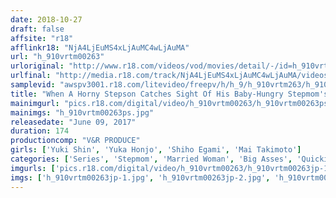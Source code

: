 ```yaml
---
date: 2018-10-27
draft: false
affsite: "r18"
afflinkr18: "NjA4LjEuMS4xLjAuMC4wLjAuMA"
url: "h_910vrtm00263"
urloriginal: "http://www.r18.com/videos/vod/movies/detail/-/id=h_910vrtm00263"
urlfinal: "http://media.r18.com/track/NjA4LjEuMS4xLjAuMC4wLjAuMA/videos/vod/movies/detail/-/id=h_910vrtm00263"
samplevid: "awspv3001.r18.com/litevideo/freepv/h/h_9/h_910vrtm263/h_910vrtm263_dmb_w.mp4"
title: "When A Horny Stepson Catches Sight Of His Baby-Hungry Stepmom's Big Booty While She's Giving A Blowjob, He Can't Get Over It - He Wants A Quickie Right Next To His Sleeping Dad! She's So Desperate For Her Creampie She Moans, Begs, And Cums While He Knocks Her Up Instead Of His Old Man!"
mainimgurl: "pics.r18.com/digital/video/h_910vrtm00263/h_910vrtm00263ps.jpg"
mainimgs: "h_910vrtm00263ps.jpg"
releasedate: "June 09, 2017"
duration: 174
productioncomp: "V&R PRODUCE"
girls: ['Yuki Shin', 'Yuka Honjo', 'Shiho Egami', 'Mai Takimoto']
categories: ['Series', 'Stepmom', 'Married Woman', 'Big Asses', 'Quickie', 'Relatives', 'Variety', 'Ass Lover', 'Cowgirl', 'Cheating Wife']
imgurls: ['pics.r18.com/digital/video/h_910vrtm00263/h_910vrtm00263jp-1.jpg', 'pics.r18.com/digital/video/h_910vrtm00263/h_910vrtm00263jp-2.jpg', 'pics.r18.com/digital/video/h_910vrtm00263/h_910vrtm00263jp-3.jpg', 'pics.r18.com/digital/video/h_910vrtm00263/h_910vrtm00263jp-4.jpg', 'pics.r18.com/digital/video/h_910vrtm00263/h_910vrtm00263jp-5.jpg', 'pics.r18.com/digital/video/h_910vrtm00263/h_910vrtm00263jp-6.jpg', 'pics.r18.com/digital/video/h_910vrtm00263/h_910vrtm00263jp-7.jpg', 'pics.r18.com/digital/video/h_910vrtm00263/h_910vrtm00263jp-8.jpg', 'pics.r18.com/digital/video/h_910vrtm00263/h_910vrtm00263jp-9.jpg', 'pics.r18.com/digital/video/h_910vrtm00263/h_910vrtm00263jp-10.jpg', 'pics.r18.com/digital/video/h_910vrtm00263/h_910vrtm00263jp-11.jpg', 'pics.r18.com/digital/video/h_910vrtm00263/h_910vrtm00263jp-12.jpg', 'pics.r18.com/digital/video/h_910vrtm00263/h_910vrtm00263jp-13.jpg', 'pics.r18.com/digital/video/h_910vrtm00263/h_910vrtm00263jp-14.jpg', 'pics.r18.com/digital/video/h_910vrtm00263/h_910vrtm00263jp-15.jpg', 'pics.r18.com/digital/video/h_910vrtm00263/h_910vrtm00263jp-16.jpg', 'pics.r18.com/digital/video/h_910vrtm00263/h_910vrtm00263jp-17.jpg', 'pics.r18.com/digital/video/h_910vrtm00263/h_910vrtm00263jp-18.jpg', 'pics.r18.com/digital/video/h_910vrtm00263/h_910vrtm00263jp-19.jpg', 'pics.r18.com/digital/video/h_910vrtm00263/h_910vrtm00263jp-20.jpg']
imgs: ['h_910vrtm00263jp-1.jpg', 'h_910vrtm00263jp-2.jpg', 'h_910vrtm00263jp-3.jpg', 'h_910vrtm00263jp-4.jpg', 'h_910vrtm00263jp-5.jpg', 'h_910vrtm00263jp-6.jpg', 'h_910vrtm00263jp-7.jpg', 'h_910vrtm00263jp-8.jpg', 'h_910vrtm00263jp-9.jpg', 'h_910vrtm00263jp-10.jpg', 'h_910vrtm00263jp-11.jpg', 'h_910vrtm00263jp-12.jpg', 'h_910vrtm00263jp-13.jpg', 'h_910vrtm00263jp-14.jpg', 'h_910vrtm00263jp-15.jpg', 'h_910vrtm00263jp-16.jpg', 'h_910vrtm00263jp-17.jpg', 'h_910vrtm00263jp-18.jpg', 'h_910vrtm00263jp-19.jpg', 'h_910vrtm00263jp-20.jpg']
---
```

